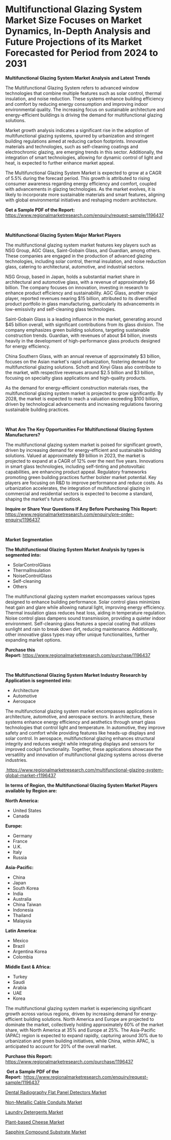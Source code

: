 <p><h1>Multifunctional Glazing System Market Size Focuses on Market Dynamics, In-Depth Analysis and Future Projections of its Market Forecasted for Period from 2024 to 2031</h1></p><p><strong>Multifunctional Glazing System Market Analysis and Latest Trends</strong></p>
<p><p>The Multifunctional Glazing System refers to advanced window technologies that combine multiple features such as solar control, thermal insulation, and noise reduction. These systems enhance building efficiency and comfort by reducing energy consumption and improving indoor environmental quality. The increasing focus on sustainable architecture and energy-efficient buildings is driving the demand for multifunctional glazing solutions.</p><p>Market growth analysis indicates a significant rise in the adoption of multifunctional glazing systems, spurred by urbanization and stringent building regulations aimed at reducing carbon footprints. Innovative materials and technologies, such as self-cleaning coatings and electrochromic glazing, are emerging trends in this sector. Additionally, the integration of smart technologies, allowing for dynamic control of light and heat, is expected to further enhance market appeal.</p><p>The Multifunctional Glazing System Market is expected to grow at a CAGR of 5.5% during the forecast period. This growth is attributed to rising consumer awareness regarding energy efficiency and comfort, coupled with advancements in glazing technologies. As the market evolves, it is likely to incorporate more sustainable materials and smart features, aligning with global environmental initiatives and reshaping modern architecture.</p></p>
<p><strong>Get a Sample PDF of the Report:&nbsp;</strong> <a href="https://www.regionalmarketresearch.com/enquiry/request-sample/1196437">https://www.regionalmarketresearch.com/enquiry/request-sample/1196437</a></p>
<p>&nbsp;</p>
<p><strong>Multifunctional Glazing System Major Market Players</strong></p>
<p><p>The multifunctional glazing system market features key players such as NSG Group, AGC Glass, Saint-Gobain Glass, and Guardian, among others. These companies are engaged in the production of advanced glazing technologies, including solar control, thermal insulation, and noise reduction glass, catering to architectural, automotive, and industrial sectors.</p><p>NSG Group, based in Japan, holds a substantial market share in architectural and automotive glass, with a revenue of approximately $6 billion. The company focuses on innovation, investing in research to enhance product efficiency and sustainability. AGC Glass, another major player, reported revenues nearing $15 billion, attributed to its diversified product portfolio in glass manufacturing, particularly its advancements in low-emissivity and self-cleaning glass technologies.</p><p>Saint-Gobain Glass is a leading influence in the market, generating around $45 billion overall, with significant contributions from its glass division. The company emphasizes green building solutions, targeting sustainable construction trends. Guardian, with revenues of about $4 billion, invests heavily in the development of high-performance glass products designed for energy efficiency.</p><p>China Southern Glass, with an annual revenue of approximately $3 billion, focuses on the Asian market's rapid urbanization, fostering demand for multifunctional glazing solutions. Schott and Xinyi Glass also contribute to the market, with respective revenues around $2.5 billion and $3 billion, focusing on specialty glass applications and high-quality products.</p><p>As the demand for energy-efficient construction materials rises, the multifunctional glazing system market is projected to grow significantly. By 2028, the market is expected to reach a valuation exceeding $100 billion, driven by technological advancements and increasing regulations favoring sustainable building practices.</p></p>
<p>&nbsp;</p>
<p><strong>What Are The Key Opportunities For Multifunctional Glazing System Manufacturers?</strong></p>
<p><p>The multifunctional glazing system market is poised for significant growth, driven by increasing demand for energy-efficient and sustainable building solutions. Valued at approximately $9 billion in 2023, the market is projected to expand at a CAGR of 12% over the next five years. Innovations in smart glass technologies, including self-tinting and photovoltaic capabilities, are enhancing product appeal. Regulatory frameworks promoting green building practices further bolster market potential. Key players are focusing on R&D to improve performance and reduce costs. As urbanization accelerates, the integration of multifunctional glazing in commercial and residential sectors is expected to become a standard, shaping the market's future outlook.</p></p>
<p><strong>Inquire or Share Your Questions If Any Before Purchasing This Report:</strong> <a href="https://www.regionalmarketresearch.com/enquiry/pre-order-enquiry/1196437">https://www.regionalmarketresearch.com/enquiry/pre-order-enquiry/1196437</a></p>
<p>&nbsp;</p>
<p><strong>Market Segmentation</strong></p>
<p><strong>The Multifunctional Glazing System Market Analysis by types is segmented into:</strong></p>
<p><ul><li>SolarControlGlass</li><li>ThermalInsulation</li><li>NoiseControlGlass</li><li>Self-cleaning</li><li>Others</li></ul></p>
<p><p>The multifunctional glazing system market encompasses various types designed to enhance building performance. Solar control glass minimizes heat gain and glare while allowing natural light, improving energy efficiency. Thermal insulation glass reduces heat loss, aiding in temperature regulation. Noise control glass dampens sound transmission, providing a quieter indoor environment. Self-cleaning glass features a special coating that utilizes sunlight and rain to break down dirt, reducing maintenance. Additionally, other innovative glass types may offer unique functionalities, further expanding market options.</p></p>
<p><strong>Purchase this Report:&nbsp;</strong><a href="https://www.regionalmarketresearch.com/purchase/1196437">https://www.regionalmarketresearch.com/purchase/1196437</a></p>
<p>&nbsp;</p>
<p><strong>The Multifunctional Glazing System Market Industry Research by Application is segmented into:</strong></p>
<p><ul><li>Architecture</li><li>Automotive</li><li>Aerospace</li></ul></p>
<p><p>The multifunctional glazing system market encompasses applications in architecture, automotive, and aerospace sectors. In architecture, these systems enhance energy efficiency and aesthetics through smart glass technologies that control light and temperature. In automotive, they improve safety and comfort while providing features like heads-up displays and solar control. In aerospace, multifunctional glazing enhances structural integrity and reduces weight while integrating displays and sensors for improved cockpit functionality. Together, these applications showcase the versatility and innovation of multifunctional glazing systems across diverse industries.</p></p>
<p><a href="https://www.regionalmarketresearch.com/multifunctional-glazing-system-global-market-r1196437">&nbsp;https://www.regionalmarketresearch.com/multifunctional-glazing-system-global-market-r1196437</a></p>
<p><strong>In terms of Region, the Multifunctional Glazing System Market Players available by Region are:</strong></p>
<p>
    <p> <strong> North America: </strong>
        <ul>
            <li>United States</li>
            <li>Canada</li>
        </ul>
        </p> 
    <p> <strong> Europe: </strong>
        <ul>
            <li>Germany</li>
            <li>France</li>
            <li>U.K.</li>
            <li>Italy</li>
            <li>Russia</li>
        </ul>
        </p> 
    <p> <strong> Asia-Pacific: </strong>
        <ul>
            <li>China</li>
            <li>Japan</li>
            <li>South Korea</li>
            <li>India</li>
            <li>Australia</li>
            <li>China Taiwan</li>
            <li>Indonesia</li>
            <li>Thailand</li>
            <li>Malaysia</li>
        </ul>
        </p> 
    <p> <strong> Latin America: </strong>
        <ul>
            <li>Mexico</li>
            <li>Brazil</li>
            <li>Argentina Korea</li>
            <li>Colombia</li>
        </ul>
        </p> 
    <p> <strong> Middle East & Africa: </strong>
        <ul>
            <li>Turkey</li>
            <li>Saudi</li>
            <li>Arabia</li>
            <li>UAE</li>
            <li>Korea</li>
        </ul>
    </p>
    </p>
<p><p>The multifunctional glazing system market is experiencing significant growth across various regions, driven by increasing demand for energy-efficient building solutions. North America and Europe are projected to dominate the market, collectively holding approximately 60% of the market share, with North America at 35% and Europe at 25%. The Asia-Pacific (APAC) region is expected to expand rapidly, capturing around 30% due to urbanization and green building initiatives, while China, within APAC, is anticipated to account for 20% of the overall market.</p></p>
<p><strong>Purchase this Report: </strong><a href="https://www.regionalmarketresearch.com/purchase/1196437">https://www.regionalmarketresearch.com/purchase/1196437</a></p>
<p>&nbsp;<strong>Get a Sample PDF of the Report:&nbsp;&nbsp;</strong><a href="https://www.regionalmarketresearch.com/enquiry/request-sample/1196437">https://www.regionalmarketresearch.com/enquiry/request-sample/1196437</a></p>
<p><strong></strong></p>
<p><p><a href="https://issuu.com/reportprime-2/docs/dental-radiography-flat-panel-detec_3246012bb03e1c">Dental Radiography Flat Panel Detectors Market</a></p><p><a href="https://github.com/NancyAlvarado586/Market-Research-Report-List-1/blob/main/non-metallic-cable-conduits-market.md">Non-Metallic Cable Conduits Market</a></p><p><a href="https://medium.com/@dominikgonzales1938/how-will-the-laundry-detergents-market-evolve-market-growth-analysis-for-the-year-2024-2031-603ed343bb1c?postPublishedType=repub">Laundry Detergents Market</a></p><p><a href="https://issuu.com/reportprime-2/docs/plant-based-cheese-market-size-2030_32291f51481276">Plant-based Cheese Market</a></p><p><a href="https://github.com/JubayerMia832/Market-Research-Report-List-1/blob/main/sapphire-compound-substrate-market.md">Sapphire Compound Substrate Market</a></p></p>